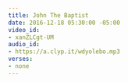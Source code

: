 ```yaml
---
title: John The Baptist
date: 2016-12-18 05:30:00 -05:00
video_id:
- xanZLCgt-UM
audio_id:
- https://a.clyp.it/wdyolebo.mp3
verses:
- none
---
```


